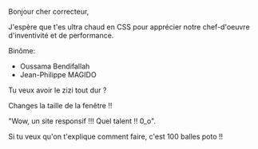 Bonjour cher correcteur,

J'espère que t'es ultra chaud en CSS pour apprécier notre chef-d'oeuvre d'inventivité et de performance.


Binôme: 
- Oussama Bendifallah
- Jean-Philippe MAGIDO



Tu veux avoir le zizi tout dur ?

Changes la taille de la fenêtre !!

"Wow, un site responsif !!!
Quel talent !! 0_o".



Si tu veux qu'on t'explique comment faire, c'est 100 balles poto !!